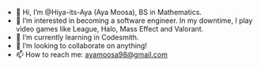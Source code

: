 - 👋 Hi, I’m @Hiya-its-Aya (Aya Moosa), BS in Mathematics. 
- 👀 I’m interested in becoming a software engineer. In my downtime, I play video games like League, Halo, Mass Effect and Valorant.
- 🌱 I’m currently learning in Codesmith. 
- 💞️ I’m looking to collaborate on anything!
- 📫 How to reach me: ayamoosa98@gmail.com

<!---
Hiya-its-Aya/Hiya-its-Aya is a ✨ special ✨ repository because its `README.md` (this file) appears on your GitHub profile.
You can click the Preview link to take a look at your changes.
--->

